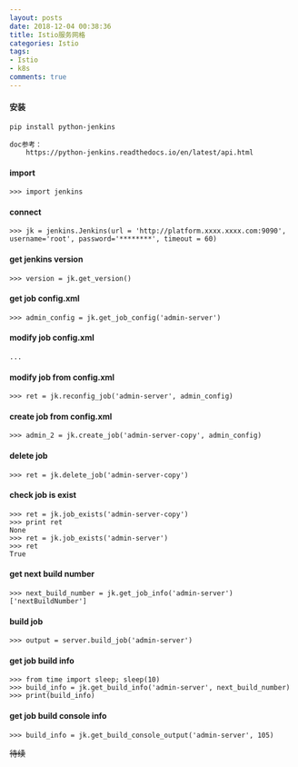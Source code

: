 ```yaml
---
layout: posts
date: 2018-12-04 00:38:36
title: Istio服务网格
categories: Istio
tags: 
- Istio
- k8s
comments: true
---
```



#### 安装
    pip install python-jenkins
    
    doc参考：
        https://python-jenkins.readthedocs.io/en/latest/api.html

#### import
    >>> import jenkins

#### connect
    >>> jk = jenkins.Jenkins(url = 'http://platform.xxxx.xxxx.com:9090', username='root', password='********', timeout = 60)

#### get jenkins version
    >>> version = jk.get_version()

#### get job config.xml
    >>> admin_config = jk.get_job_config('admin-server')

#### modify job config.xml
    ...

#### modify job from config.xml
    >>> ret = jk.reconfig_job('admin-server', admin_config)

#### create job from config.xml
    >>> admin_2 = jk.create_job('admin-server-copy', admin_config)

#### delete job
    >>> ret = jk.delete_job('admin-server-copy')

#### check job is exist
    >>> ret = jk.job_exists('admin-server-copy')
    >>> print ret
    None
    >>> ret = jk.job_exists('admin-server')
    >>> ret
    True

#### get next build number
    >>> next_build_number = jk.get_job_info('admin-server')['nextBuildNumber']

#### build job
    >>> output = server.build_job('admin-server')

#### get job build info
    >>> from time import sleep; sleep(10)
    >>> build_info = jk.get_build_info('admin-server', next_build_number)
    >>> print(build_info)

#### get job build console info
    >>> build_info = jk.get_build_console_output('admin-server', 105)

~~待续~~






